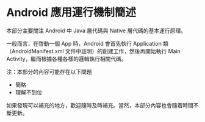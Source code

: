 # Android 應用運行機制簡述

本部分主要關注 Android 中 Java 層代碼與 Native 層代碼的基本運行原理。

一般而言，在啓動一個 App 時，Android 會首先執行 Application 類（AndroidManifest.xml 文件中註明）的創建工作，然後再開始執行 Main Activity，繼而根據各種各樣的邏輯執行相關代碼。

注：本部分的內容可能存在以下問題

- 簡略
- 理解不到位

如果發現可以補充的地方，歡迎隨時及時補充。當然，本部分內容也會隨着時間不斷更新。
